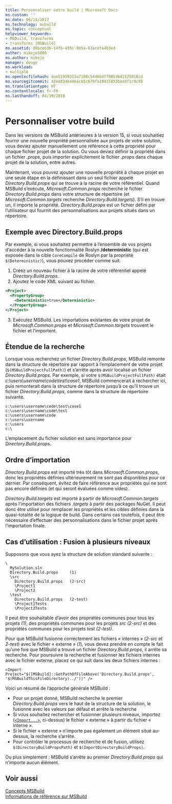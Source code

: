 ```yaml
---
title: Personnaliser votre build | Microsoft Docs
ms.custom: ''
ms.date: 06/14/2017
ms.technology: msbuild
ms.topic: conceptual
helpviewer_keywords:
- MSBuild, transforms
- transforms [MSBuild]
ms.assetid: d0bceb3b-14fb-455c-805a-63acefa4b3ed
author: mikejo5000
ms.author: mikejo
manager: douge
ms.workload:
- multiple
ms.openlocfilehash: dae51959313a7108c54466dff08b3641525818cd
ms.sourcegitcommit: 42ea834b446ac65c679fa1043f853bea5f1c9c95
ms.translationtype: HT
ms.contentlocale: fr-FR
ms.lasthandoff: 04/19/2018
---
```

# <a name="customize-your-build"></a>Personnaliser votre build
Dans les versions de MSBuild antérieures à la version 15, si vous souhaitiez fournir une nouvelle propriété personnalisée aux projets de votre solution, vous deviez ajouter manuellement une référence à cette propriété pour chaque fichier projet de la solution. Ou vous deviez définir la propriété dans un fichier *.props*, puis importer explicitement le fichier *.props* dans chaque projet de la solution, entre autres.

Maintenant, vous pouvez ajouter une nouvelle propriété à chaque projet en une seule étape en la définissant dans un seul fichier appelé *Directory.Build.props* qui se trouve à la racine de votre référentiel. Quand MSBuild s’exécute, *Microsoft.Common.props* recherche le fichier *Directory.Build.props* dans votre structure de répertoire (et *Microsoft.Common.targets* recherche *Directory.Build.targets*). S’il en trouve un, il importe la propriété. *Directory.Build.props* est un fichier défini par l’utilisateur qui fournit des personnalisations aux projets situés dans un répertoire.

## <a name="directorybuildprops-example"></a>Exemple avec Directory.Build.props
Par exemple, si vous souhaitez permettre à l’ensemble de vos projets d’accéder à la nouvelle fonctionnalité Roslyn **/deterministic** (qui est exposée dans la cible `CoreCompile` de Roslyn par la propriété `$(Deterministic)`), vous pouvez procéder comme suit.

1. Créez un nouveau fichier à la racine de votre référentiel appelé *Directory.Build.props*.
2. Ajoutez le code XML suivant au fichier.

  ```xml
  <Project>
    <PropertyGroup>
      <Deterministic>true</Deterministic>
    </PropertyGroup>
  </Project>
  ```
3. Exécutez MSBuild. Les importations existantes de votre projet de *Microsoft.Common.props* et *Microsoft.Common.targets* trouvent le fichier et l’importent.

## <a name="search-scope"></a>Étendue de la recherche
Lorsque vous recherchez un fichier *Directory.Build.props*, MSBuild remonte dans la structure de répertoire par rapport à l’emplacement de votre projet (`$(MSBuildProjectFullPath)`) et s’arrête après avoir localisé un fichier *Directory.Build.props*. Par exemple, si votre `$(MSBuildProjectFullPath)` était *c:\users\username\code\test\case1*, MSBuild commencerait à rechercher ici, puis remonterait dans la structure de répertoire jusqu’à ce qu’il trouve un fichier *Directory.Build.props*, comme dans la structure de répertoire suivante.

```
c:\users\username\code\test\case1
c:\users\username\code\test
c:\users\username\code
c:\users\username
c:\users
c:\
```
L’emplacement du fichier solution est sans importance pour *Directory.Build.props*.

## <a name="import-order"></a>Ordre d’importation

*Directory.Build.props* est importé très tôt dans *Microsoft.Common.props*, donc les propriétés définies ultérieurement ne sont pas disponibles pour ce dernier. Par conséquent, évitez de faire référence aux propriétés qui ne sont pas encore définies (et qui seront évaluées comme vides).

*Directory.Build.targets* est importé à partir de *Microsoft.Common.targets* après l’importation des fichiers *.targets* à partir des packages NuGet. Il peut donc être utilisé pour remplacer les propriétés et les cibles définies dans la quasi-totalité de la logique de build. Dans certains cas toutefois, il peut être nécessaire d’effectuer des personnalisations dans le fichier projet après l’importation finale.

## <a name="use-case-multi-level-merging"></a>Cas d’utilisation : Fusion à plusieurs niveaux

Supposons que vous ayez la structure de solution standard suivante :

````
\
  MySolution.sln
  Directory.Build.props     (1)
  \src
    Directory.Build.props   (2-src)
    \Project1
    \Project2
  \test
    Directory.Build.props   (2-test)
    \Project1Tests
    \Project2Tests
````

Il peut être souhaitable d’avoir des propriétés communes pour tous les projets *(1)*, des propriétés communes pour les projets *src* *(2-src)* et des propriétés communes pour les projets *test* *(2-test)*.

Pour que MSBuild fusionne correctement les fichiers « internes » (*2-src* et *2-test*) avec le fichier « externe » (*1*), vous devez prendre en compte le fait qu’une fois que MSBuild a trouvé un fichier *Directory.Build.props*, il arrête sa recherche. Pour poursuivre la recherche et fusionner les fichiers internes avec le fichier externe, placez ce qui suit dans les deux fichiers internes :

`<Import Project="$([MSBuild]::GetPathOfFileAbove('Directory.Build.props', '$(MSBuildThisFileDirectory)../'))" />`

Voici un résumé de l’approche générale MSBuild :

- Pour un projet donné, MSBuild recherche le premier *Directory.Build.props* vers le haut de la structure de la solution, le fusionne avec les valeurs par défaut et arrête la recherche
- Si vous souhaitez rechercher et fusionner plusieurs niveaux, importez ([`<Import...>`](../msbuild/property-functions.md#msbuild-getpathoffileabove), ci-dessus) le fichier « externe » à partir du fichier « interne ».
- Si le fichier « externe » n’importe pas également un élément situé au-dessus, la recherche s’arrête.
- Pour contrôler le processus de recherche et de fusion, utilisez `$(DirectoryBuildPropsPath)` et `$(ImportDirectoryBuildProps)`.

Ou plus simplement : MSBuild s’arrête au premier *Directory.Build.props* qui n’importe aucun élément.

## <a name="see-also"></a>Voir aussi  
 [Concepts MSBuild](../msbuild/msbuild-concepts.md)   
 [Informations de référence sur MSBuild](../msbuild/msbuild-reference.md)   

